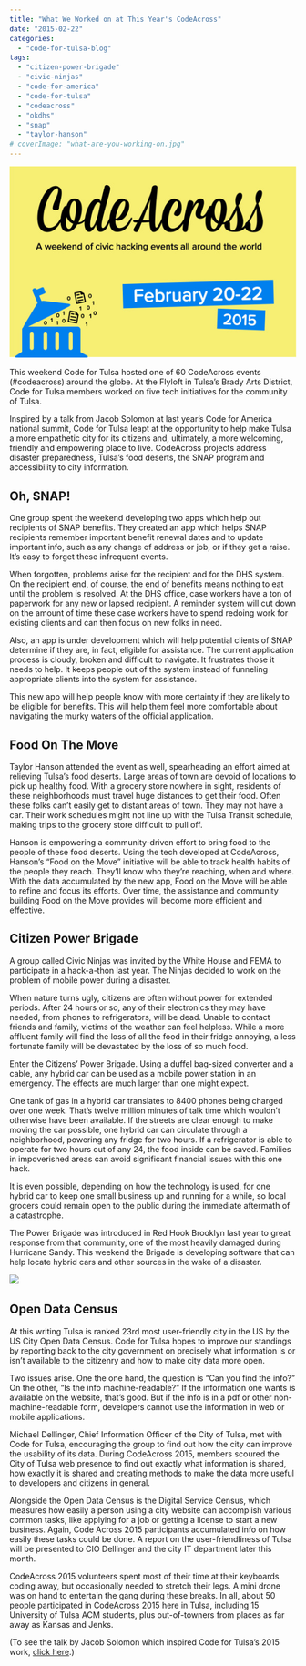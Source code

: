 ```yaml
---
title: "What We Worked on at This Year's CodeAcross"
date: "2015-02-22"
categories: 
  - "code-for-tulsa-blog"
tags: 
  - "citizen-power-brigade"
  - "civic-ninjas"
  - "code-for-america"
  - "code-for-tulsa"
  - "codeacross"
  - "okdhs"
  - "snap"
  - "taylor-hanson"
# coverImage: "what-are-you-working-on.jpg"
---
```


![](./images/CodeAcross2015_Postcard-550x367.jpg)

This weekend Code for Tulsa hosted one of 60 CodeAcross events (#codeacross) around the globe. At the Flyloft in Tulsa’s Brady Arts District, Code for Tulsa members worked on five tech initiatives for the community of Tulsa.

Inspired by a talk from Jacob Solomon at last year’s Code for America national summit, Code for Tulsa leapt at the opportunity to help make Tulsa a more empathetic city for its citizens and, ultimately, a more welcoming, friendly and empowering place to live. CodeAcross projects address disaster preparedness, Tulsa’s food deserts, the SNAP program and accessibility to city information.

<!-- ![](images/rra-snap-card.jpg) -->

## Oh, SNAP!

One group spent the weekend developing two apps which help out recipients of SNAP benefits. They created an app which helps SNAP recipients remember important benefit renewal dates and to update important info, such as any change of address or job, or if they get a raise. It’s easy to forget these infrequent events.

When forgotten, problems arise for the recipient and for the DHS system. On the recipient end, of course, the end of benefits means nothing to eat until the problem is resolved. At the DHS office, case workers have a ton of paperwork for any new or lapsed recipient. A reminder system will cut down on the amount of time these case workers have to spend redoing work for existing clients and can then focus on new folks in need.

Also, an app is under development which will help potential clients of SNAP determine if they are, in fact, eligible for assistance. The current application process is cloudy, broken and difficult to navigate. It frustrates those it needs to help. It keeps people out of the system instead of funneling appropriate clients into the system for assistance.

This new app will help people know with more certainty if they are likely to be eligible for benefits. This will help them feel more comfortable about navigating the murky waters of the official application.

<!-- ![](images/1409046876.png) -->

## Food On The Move

Taylor Hanson attended the event as well, spearheading an effort aimed at relieving Tulsa’s food deserts. Large areas of town are devoid of locations to pick up healthy food. With a grocery store nowhere in sight, residents of these neighborhoods must travel huge distances to get their food. Often these folks can’t easily get to distant areas of town. They may not have a car. Their work schedules might not line up with the Tulsa Transit schedule, making trips to the grocery store difficult to pull off.

Hanson is empowering a community-driven effort to bring food to the people of these food deserts. Using the tech developed at CodeAcross, Hanson’s “Food on the Move” initiative will be able to track health habits of the people they reach. They’ll know who they’re reaching, when and where. With the data accumulated by the new app, Food on the Move will be able to refine and focus its efforts. Over time, the assistance and community building Food on the Move provides will become more efficient and effective.

<!-- [![citizen power brigade](images/citizen-power-brigade-300x200.jpg)](http://coffeeandtequila.com/wp-content/uploads/2015/02/citizen-power-brigade.jpg) -->

## Citizen Power Brigade

A group called Civic Ninjas was invited by the White House and FEMA to participate in a hack-a-thon last year. The Ninjas decided to work on the problem of mobile power during a disaster.

When nature turns ugly, citizens are often without power for extended periods. After 24 hours or so, any of their electronics they may have needed, from phones to refrigerators, will be dead. Unable to contact friends and family, victims of the weather can feel helpless. While a more affluent family will find the loss of all the food in their fridge annoying, a less fortunate family will be devastated by the loss of so much food.

Enter the Citizens’ Power Brigade. Using a duffel bag-sized converter and a cable, any hybrid car can be used as a mobile power station in an emergency. The effects are much larger than one might expect.

One tank of gas in a hybrid car translates to 8400 phones being charged over one week. That’s twelve million minutes of talk time which wouldn’t otherwise have been available. If the streets are clear enough to make moving the car possible, one hybrid car can circulate through a neighborhood, powering any fridge for two hours. If a refrigerator is able to operate for two hours out of any 24, the food inside can be saved. Families in impoverished areas can avoid significant financial issues with this one hack.

It is even possible, depending on how the technology is used, for one hybrid car to keep one small business up and running for a while, so local grocers could remain open to the public during the immediate aftermath of a catastrophe.

The Power Brigade was introduced in Red Hook Brooklyn last year to great response from that community, one of the most heavily damaged during Hurricane Sandy. This weekend the Brigade is developing software that can help locate hybrid cars and other sources in the wake of a disaster.

![](http://image.slidesharecdn.com/thedigitaltransformationoftransportation-150117104346-conversion-gate01/95/the-digital-transformation-of-transportation-v-12-80-638.jpg)

## Open Data Census

At this writing Tulsa is ranked 23rd most user-friendly city in the US by the US City Open Data Census. Code for Tulsa hopes to improve our standings by reporting back to the city government on precisely what information is or isn’t available to the citizenry and how to make city data more open.

Two issues arise. One the one hand, the question is “Can you find the info?” On the other, “Is the info machine-readable?” If the information one wants is available on the website, that’s good. But if the info is in a pdf or other non-machine-readable form, developers cannot use the information in web or mobile applications.

Michael Dellinger, Chief Information Officer of the City of Tulsa, met with Code for Tulsa, encouraging the group to find out how the city can improve the usability of its data. During CodeAcross 2015, members scoured the City of Tulsa web presence to find out exactly what information is shared, how exactly it is shared and creating methods to make the data more useful to developers and citizens in general.

Alongside the Open Data Census is the Digital Service Census, which measures how easily a person using a city website can accomplish various common tasks, like applying for a job or getting a license to start a new business. Again, Code Across 2015 participants accumulated info on how easily these tasks could be done. A report on the user-friendliness of Tulsa will be presented to CIO Dellinger and the city IT department later this month.
<!-- 
[![Codeacross drone](images/Codeacross-drone-e1424639463591-225x300.jpg)](http://coffeeandtequila.com/wp-content/uploads/2015/02/Codeacross-drone.jpg) -->

CodeAcross 2015 volunteers spent most of their time at their keyboards coding away, but occasionally needed to stretch their legs. A mini drone was on hand to entertain the gang during these breaks. In all, about 50 people participated in CodeAcross 2015 here in Tulsa, including 15 University of Tulsa ACM students, plus out-of-towners from places as far away as Kansas and Jenks.

(To see the talk by Jacob Solomon which inspired Code for Tulsa’s 2015 work, [click here](https://www.youtube.com/watch?v=yViYA8IG36U).)
